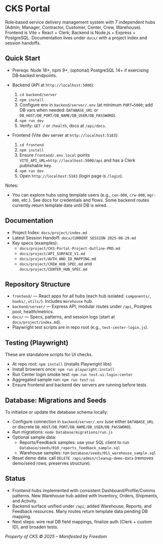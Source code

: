 # CKS Portal

Role‑based service delivery management system with 7 independent hubs (Admin, Manager, Contractor, Customer, Center, Crew, Warehouse). Frontend is Vite + React + Clerk; Backend is Node.js + Express + PostgreSQL. Documentation lives under `docs/` with a project index and session handoffs.

## Quick Start

- Prereqs: Node 18+, npm 9+, (optional) PostgreSQL 14+ if exercising DB‑backed endpoints.

- Backend (API at `http://localhost:5000`):
  1) `cd backend/server`
  2) `npm install`
  3) Configure env in `backend/server/.env` (at minimum `PORT=5000`; add DB vars when needed: `DATABASE_URL` or `DB_HOST/DB_PORT/DB_NAME/DB_USER/DB_PASSWORD`).
  4) `npm run dev`
  5) Verify: `GET /` or `/health`, docs at `/api/docs`.

- Frontend (Vite dev server at `http://localhost:5183`):
  1) `cd frontend`
  2) `npm install`
  3) Ensure `frontend/.env.local` points `VITE_API_URL=http://localhost:5000/api` and has a Clerk publishable key.
  4) `npm run dev`
  5) Open `http://localhost:5183` (login page is `/login`).

Notes:
- You can explore hubs using template users (e.g., `cen-000`, `crw-000`, `mgr-000`, etc.). See docs for credentials and flows. Some backend routes currently return template data until DB is wired.

## Documentation

- Project Index: `docs/project/index.md`
- Latest Session Handoff: `docs/CURRENT SESSION 2025-08-29.md`
- Key specs (examples):
  - `docs/project/CKS-Portal-Project-Outline-PRD.md`
  - `docs/project/API_SURFACE_V1.md`
  - `docs/project/AUTH_AND_ID_MAPPING.md`
  - `docs/project/CREW_HUB_SPEC.md` and `docs/project/CENTER_HUB_SPEC.md`

## Repository Structure

- `frontend/` — React apps for all hubs (each hub isolated: `components/`, `hooks/`, `utils/`). Includes `Warehouse` hub.
- `backend/server/` — Express API, modular routes under `/api`, Postgres pool, health/metrics.
- `docs/` — Specs, patterns, and session logs (start at `docs/project/index.md`).
- Playwright test scripts are in repo root (e.g., `test-center-login.js`).

## Testing (Playwright)

These are standalone scripts for UI checks.

- At repo root: `npm install` (installs Playwright libs)
- Install browsers once: `npm run playwright:install`
- Run Center login smoke test: `npm run test:ui:login:center`
- Aggregated sample run: `npm run test:ui`
- Ensure frontend and backend dev servers are running before tests

## Database: Migrations and Seeds

To initialize or update the database schema locally:

- Configure connection in `backend/server/.env` (use either `DATABASE_URL` or discrete `DB_HOST/DB_PORT/DB_NAME/DB_USER/DB_PASSWORD`).
- Run migrations: `node Database/migrations/run.js`
- Optional sample data:
  - Reports/Feedback samples: use your SQL client to run `Database/seeds/010_reports_feedback_sample.sql`
  - Warehouse samples: run `Database/seeds/011_warehouse_sample.sql`
- Reset demo data: call `DELETE /api/admin/cleanup-demo-data` (removes demo/seed rows; preserves structure).

## Status

- Frontend hubs implemented with consistent Dashboard/Profile/Comms patterns. New Warehouse hub added with Inventory, Orders, Shipments, and Activity.
- Backend surface unified under `/api`; added Warehouse, Reports, and Feedback resources. Many routes return template data pending DB mapping.
- Next steps: wire real DB field mappings, finalize auth (Clerk + custom ID), and broaden tests.

*Property of CKS © 2025 – Manifested by Freedom*
